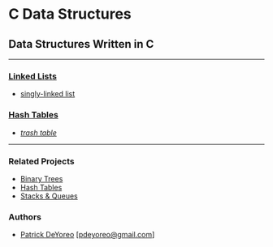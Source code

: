 # C Data Structures

## Data Structures Written in C

---

### [**Linked Lists**](linked_lists)

- [singly-linked list](linked_lists/singly_linked_list)

### [**Hash Tables**](hash_tables)

- _[trash table](hash_tables/trash_table)_


---

### Related Projects

- [Binary Trees](https://github.com/patrickdeyoreo/holbertonschool-low_level_programming/tree/master/0x1D-binary_trees)
- [Hash Tables](https://github.com/patrickdeyoreo/holbertonschool-low_level_programming/tree/master/0x1A-hash_tables)
- [Stacks & Queues](https://github.com/patrickdeyoreo/monty)

### Authors

- [Patrick DeYoreo](https://github.com/patrickdeyoreo/)
\[[pdeyoreo@gmail.com](mailto:pdeyoreo@gmail.com)\]
